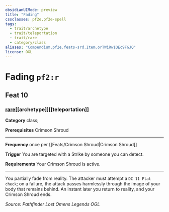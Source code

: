 ```yaml
---
obsidianUIMode: preview
title: "Fading"
cssclasses: pf2e,pf2e-spell
tags:
  - trait/archetype
  - trait/teleportation
  - trait/rare
  - category/class
aliases: "Compendium.pf2e.feats-srd.Item.orTWiRwIQEc9FGJQ"
license: OGL
---
```

# Fading `pf2:r`
## Feat 10
### [rare](rare "Rare Rarity Trait")[[archetype]][[teleportation]]

**Category** class; 



**Prerequisites** Crimson Shroud
* * *
**Frequency** once per [[Feats/Crimson Shroud|Crimson Shroud]]

**Trigger** You are targeted with a Strike by someone you can detect.

**Requirements** Your Crimson Shroud is active.

* * *

You partially fade from reality. The attacker must attempt a `DC 11 Flat check`; on a failure, the attack passes harmlessly through the image of your body that remains behind. An instant later you return to reality, and your Crimson Shroud ends.

*Source: Pathfinder Lost Omens Legends*
*OGL*